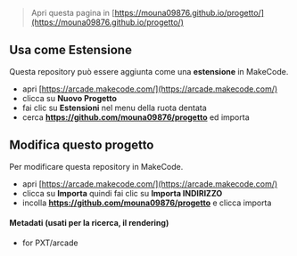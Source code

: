  


> Apri questa pagina in [https://mouna09876.github.io/progetto/](https://mouna09876.github.io/progetto/)

## Usa come Estensione

Questa repository può essere aggiunta come una **estensione** in MakeCode.

* apri [https://arcade.makecode.com/](https://arcade.makecode.com/)
* clicca su **Nuovo Progetto**
* fai clic su **Estensioni** nel menu della ruota dentata
* cerca **https://github.com/mouna09876/progetto** ed importa

## Modifica questo progetto

Per modificare questa repository in MakeCode.

* apri [https://arcade.makecode.com/](https://arcade.makecode.com/)
* clicca su **Importa** quindi fai clic su **Importa INDIRIZZO**
* incolla **https://github.com/mouna09876/progetto** e clicca importa

#### Metadati (usati per la ricerca, il rendering)

* for PXT/arcade
<script src="https://makecode.com/gh-pages-embed.js"></script><script>makeCodeRender("{{ site.makecode.home_url }}", "{{ site.github.owner_name }}/{{ site.github.repository_name }}");</script>
